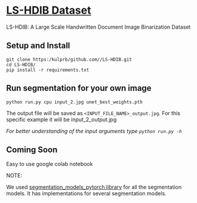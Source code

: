 # [LS-HDIB Dataset](https://kaustubh-sadekar.github.io/LS-HDIB/)
LS-HDIB: A Large Scale Handwritten Document Image Binarization Dataset
## Setup and Install

```script
git clone https:/kulprb/github.com//LS-HDIB.git
cd LS-HDIB/
pip install -r requirements.txt
```
## Run segmentation for your own image

```script
python run.py cpu input_2.jpg unet_best_weights.pth
```

The output file will be saved as `<INPUT_FILE_NAME>_output.jpg`. For this specific example it will be input_2_output.jpg

*For better understanding of the input arguments type `python run.py -h`*


## Coming Soon
Easy to use google colab notebook


NOTE:

We used [segmentation_models_pytorch library](https://github.com/qubvel/segmentation_models.pytorch) for all the segmentation models. It has implementations for several segmentation models.
